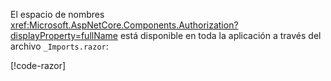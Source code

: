 El espacio de nombres <xref:Microsoft.AspNetCore.Components.Authorization?displayProperty=fullName> está disponible en toda la aplicación a través del archivo `_Imports.razor`:

[!code-razor[](imports-standalone.razor?highlight=3)]
